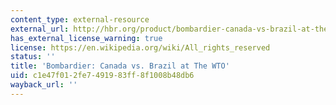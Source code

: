 ```yaml
---
content_type: external-resource
external_url: http://hbr.org/product/bombardier-canada-vs-brazil-at-the-wto/an/703022-HCB-ENG
has_external_license_warning: true
license: https://en.wikipedia.org/wiki/All_rights_reserved
status: ''
title: 'Bombardier: Canada vs. Brazil at The WTO'
uid: c1e47f01-2fe7-4919-83ff-8f1008b48db6
wayback_url: ''
---
```

